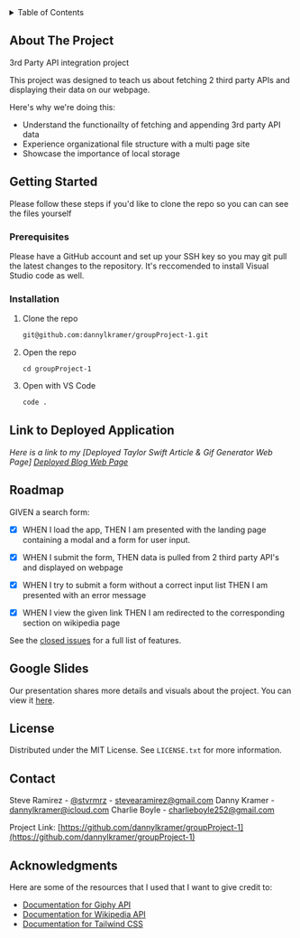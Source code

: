 <!-- TABLE OF CONTENTS -->
<details>
  <summary>Table of Contents</summary>
  <ol>
    <li>
      <a href="#about-the-project">About The Project</a>
    </li>
    <li>
      <a href="#getting-started">Getting Started</a>
      <ul>
        <li><a href="#prerequisites">Prerequisites</a></li>
        <li><a href="#installation">Installation</a></li>
      </ul>
    </li>
    <li><a href="#link-to-deployed-application">Link to Deployed Application</a></li>
    <li><a href="#google-slides">Google Slides</a></li>
    <li><a href="#license">License</a></li>
    <li><a href="#contact">Contact</a></li>
    <li><a href="#acknowledgments">Acknowledgments</a></li>
  </ol>
</details>

<!-- ABOUT THE PROJECT -->
## About The Project
3rd Party API integration project

This project was designed to teach us about fetching 2 third party APIs and displaying their data on our webpage. 


Here's why we're doing this:
* Understand the functionailty of fetching and appending 3rd party API data
* Experience organizational file structure with a multi page site
* Showcase the importance of local storage


<!-- GETTING STARTED -->
## Getting Started

Please follow these steps if you'd like to clone the repo so you can can see the files yourself

### Prerequisites

Please have a GitHub account and set up your SSH key so you may git pull the latest changes to the repository. It's
reccomended to install Visual Studio code as well.

### Installation

1. Clone the repo
   ```sh
   git@github.com:dannylkramer/groupProject-1.git
   ```
3. Open the repo 
   ```
   cd groupProject-1
   ```
4. Open with VS Code
   ```sh
   code .
   ```

<!-- USAGE EXAMPLES -->
## Link to Deployed Application

_Here is a link to my [Deployed Taylor Swift Article & Gif Generator Web Page]
[Deployed Blog Web Page](https://dannylkramer.github.io/groupProject-1/)_

<!-- ROADMAP -->
## Roadmap

GIVEN a search form:
- [x] WHEN I load the app,
      THEN I am presented with the landing page containing a modal and a form for user input. 
- [x] WHEN I submit the form,
      THEN data is pulled from 2 third party API's and displayed on webpage
- [x] WHEN I try to submit a form without a correct input list
      THEN I am presented with an error message 
- [x] WHEN I view the given link
      THEN I am redirected to the corresponding section on wikipedia page



See the [closed issues](https://github.com/dannylkramer/groupProject-1/issues/10) for a full list of features.

<!-- SLIDE DECK -->
## Google Slides

Our presentation shares more details and visuals about the project. You can view it [here](https://docs.google.com/presentation/d/1lgCbUdH2qKtzP53bV_bnVkBa2-GQ4tEb0JCfK5FDZew/edit?usp=sharing).

<!-- LICENSE -->
## License

Distributed under the MIT License. See `LICENSE.txt` for more information.

<!-- CONTACT -->
## Contact

Steve Ramirez - [@stvrmrz](https://twitter.com/stvrmrz) - stevearamirez@gmail.com
Danny Kramer - dannylkramer@icloud.com
Charlie Boyle - charlieboyle252@gmail.com

Project Link: [https://github.com/dannylkramer/groupProject-1](https://github.com/dannylkramer/groupProject-1)

<!-- ACKNOWLEDGMENTS -->
## Acknowledgments

Here are some of the resources that I used that I want to give credit to:

* [Documentation for Giphy API](https://developers.giphy.com/docs/api)
* [Documentation for Wikipedia API](https://www.mediawiki.org/wiki/API:Main_page#API_documentation)
* [Documentation for Tailwind CSS](https://v2.tailwindcss.com/docs)
